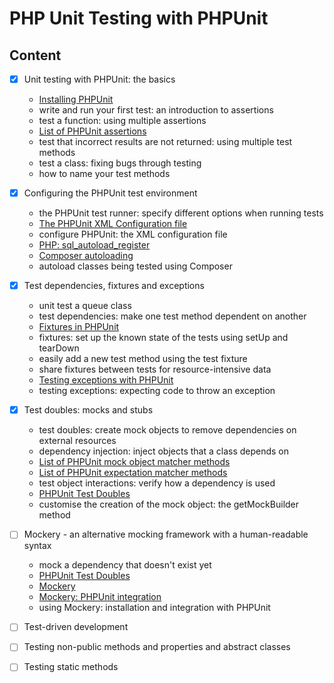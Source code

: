 # PHP Unit Testing with PHPUnit

## Content

- [x] Unit testing with PHPUnit: the basics
  - [Installing PHPUnit](https://phpunit.de/getting-started/phpunit-9.html)
  - write and run your first test: an introduction to assertions
  - test a function: using multiple assertions
  - [List of PHPUnit assertions](https://phpunit.readthedocs.io/en/9.5/assertions.html?highlight=assertions)
  - test that incorrect results are not returned: using multiple test methods
  - test a class: fixing bugs through testing
  - how to name your test methods
- [x] Configuring the PHPUnit test environment
  - the PHPUnit test runner: specify different options when running tests
  - [The PHPUnit XML Configuration file](https://phpunit.readthedocs.io/en/9.5/configuration.html?highlight=configuration)
  - configure PHPUnit: the XML configuration file
  - [PHP: sql_autoload_register](https://www.php.net/manual/en/function.spl-autoload-register.php)
  - [Composer autoloading](https://getcomposer.org/doc/04-schema.md#autoload)
  - autoload classes being tested using Composer
- [x] Test dependencies, fixtures and exceptions
  - unit test a queue class
  - test dependencies: make one test method dependent on another
  - [Fixtures in PHPUnit](https://phpunit.readthedocs.io/en/9.5/fixtures.html?highlight=fixtures#fixtures)
  - fixtures: set up the known state of the tests using setUp and tearDown
  - easily add a new test method using the test fixture
  - share fixtures between tests for resource-intensive data
  - [Testing exceptions with PHPUnit](https://phpunit.readthedocs.io/en/9.5/writing-tests-for-phpunit.html?highlight=testing-exceptions#testing-exceptions)
  - testing exceptions: expecting code to throw an exception
- [x] Test doubles: mocks and stubs
  - test doubles: create mock objects to remove dependencies on external resources
  - dependency injection: inject objects that a class depends on
  - [List of PHPUnit mock object matcher methods](https://phpunit.readthedocs.io/en/9.5/test-doubles.html?highlight=mock#mock-objects)
  - [List of PHPUnit expectation matcher methods](https://github.com/sebastianbergmann/phpunit/blob/main/src/Framework/Assert.php)
  - test object interactions: verify how a dependency is used
  - [PHPUnit Test Doubles](https://phpunit.readthedocs.io/en/9.5/test-doubles.html?highlight=test-doubles)
  - customise the creation of the mock object: the getMockBuilder method
- [ ] Mockery - an alternative mocking framework with a human-readable syntax
  - mock a dependency that doesn't exist yet
  - [PHPUnit Test Doubles](https://phpunit.readthedocs.io/en/9.5/test-doubles.html?highlight=test-doubles)
  - [Mockery](http://docs.mockery.io/en/latest/)
  - [Mockery: PHPUnit integration](http://docs.mockery.io/en/latest/reference/phpunit_integration.html)
  - using Mockery: installation and integration with PHPUnit
- [ ] Test-driven development

- [ ] Testing non-public methods and properties and abstract classes

- [ ] Testing static methods
